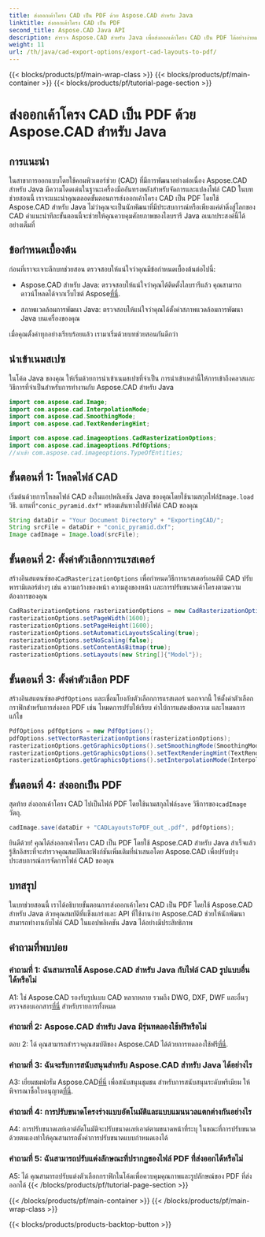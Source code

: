 ```yaml
---
title: ส่งออกเค้าโครง CAD เป็น PDF ด้วย Aspose.CAD สำหรับ Java
linktitle: ส่งออกเค้าโครง CAD เป็น PDF
second_title: Aspose.CAD Java API
description: สำรวจ Aspose.CAD สำหรับ Java เพื่อส่งออกเค้าโครง CAD เป็น PDF ได้อย่างง่ายดาย มีประสิทธิภาพ เชื่อถือได้ และเป็นมิตรกับนักพัฒนา
weight: 11
url: /th/java/cad-export-options/export-cad-layouts-to-pdf/
---
```


{{< blocks/products/pf/main-wrap-class >}}
{{< blocks/products/pf/main-container >}}
{{< blocks/products/pf/tutorial-page-section >}}

# ส่งออกเค้าโครง CAD เป็น PDF ด้วย Aspose.CAD สำหรับ Java

## การแนะนำ

ในสาขาการออกแบบโดยใช้คอมพิวเตอร์ช่วย (CAD) ที่มีการพัฒนาอย่างต่อเนื่อง Aspose.CAD สำหรับ Java มีความโดดเด่นในฐานะเครื่องมืออันทรงพลังสำหรับจัดการและแปลงไฟล์ CAD ในบทช่วยสอนนี้ เราจะแนะนำคุณตลอดขั้นตอนการส่งออกเค้าโครง CAD เป็น PDF โดยใช้ Aspose.CAD สำหรับ Java ไม่ว่าคุณจะเป็นนักพัฒนาที่มีประสบการณ์หรือเพียงแค่ดำดิ่งสู่โลกของ CAD คำแนะนำทีละขั้นตอนนี้จะช่วยให้คุณควบคุมศักยภาพของไลบรารี Java อเนกประสงค์นี้ได้อย่างเต็มที่

## ข้อกำหนดเบื้องต้น

ก่อนที่เราจะเจาะลึกบทช่วยสอน ตรวจสอบให้แน่ใจว่าคุณมีข้อกำหนดเบื้องต้นต่อไปนี้:

-  Aspose.CAD สำหรับ Java: ตรวจสอบให้แน่ใจว่าคุณได้ติดตั้งไลบรารีแล้ว คุณสามารถดาวน์โหลดได้จากเว็บไซต์ Aspose[ที่นี่](https://releases.aspose.com/cad/java/).

- สภาพแวดล้อมการพัฒนา Java: ตรวจสอบให้แน่ใจว่าคุณได้ตั้งค่าสภาพแวดล้อมการพัฒนา Java บนเครื่องของคุณ

เมื่อคุณตั้งค่าทุกอย่างเรียบร้อยแล้ว เรามาเริ่มด้วยบทช่วยสอนกันดีกว่า

## นำเข้าเนมสเปซ

ในโค้ด Java ของคุณ ให้เริ่มด้วยการนำเข้าเนมสเปซที่จำเป็น การนำเข้าเหล่านี้ให้การเข้าถึงคลาสและวิธีการที่จำเป็นสำหรับการทำงานกับ Aspose.CAD สำหรับ Java

```java
import com.aspose.cad.Image;
import com.aspose.cad.InterpolationMode;
import com.aspose.cad.SmoothingMode;
import com.aspose.cad.TextRenderingHint;

import com.aspose.cad.imageoptions.CadRasterizationOptions;
import com.aspose.cad.imageoptions.PdfOptions;
//นำเข้า com.aspose.cad.imageoptions.TypeOfEntities;
```

## ขั้นตอนที่ 1: โหลดไฟล์ CAD

 เริ่มต้นด้วยการโหลดไฟล์ CAD ลงในแอปพลิเคชัน Java ของคุณโดยใช้นามสกุลไฟล์`Image.load` วิธี. แทนที่`"conic_pyramid.dxf"` พร้อมเส้นทางไปยังไฟล์ CAD ของคุณ

```java
String dataDir = "Your Document Directory" + "ExportingCAD/";
String srcFile = dataDir + "conic_pyramid.dxf";
Image cadImage = Image.load(srcFile);
```

## ขั้นตอนที่ 2: ตั้งค่าตัวเลือกการแรสเตอร์

 สร้างอินสแตนซ์ของ`CadRasterizationOptions` เพื่อกำหนดวิธีการแรสเตอร์เอนทิตี CAD ปรับพารามิเตอร์ต่างๆ เช่น ความกว้างของหน้า ความสูงของหน้า และการปรับขนาดเค้าโครงตามความต้องการของคุณ

```java
CadRasterizationOptions rasterizationOptions = new CadRasterizationOptions();
rasterizationOptions.setPageWidth(1600);
rasterizationOptions.setPageHeight(1600);
rasterizationOptions.setAutomaticLayoutsScaling(true);
rasterizationOptions.setNoScaling(false);
rasterizationOptions.setContentAsBitmap(true);
rasterizationOptions.setLayouts(new String[]{"Model"});
```

## ขั้นตอนที่ 3: ตั้งค่าตัวเลือก PDF

 สร้างอินสแตนซ์ของ`PdfOptions` และเชื่อมโยงกับตัวเลือกการแรสเตอร์ นอกจากนี้ ให้ตั้งค่าตัวเลือกกราฟิกสำหรับการส่งออก PDF เช่น โหมดการปรับให้เรียบ คำใบ้การแสดงข้อความ และโหมดการแก้ไข

```java
PdfOptions pdfOptions = new PdfOptions();
pdfOptions.setVectorRasterizationOptions(rasterizationOptions);
rasterizationOptions.getGraphicsOptions().setSmoothingMode(SmoothingMode.HighQuality);
rasterizationOptions.getGraphicsOptions().setTextRenderingHint(TextRenderingHint.AntiAliasGridFit);
rasterizationOptions.getGraphicsOptions().setInterpolationMode(InterpolationMode.HighQualityBicubic);
```

## ขั้นตอนที่ 4: ส่งออกเป็น PDF

 สุดท้าย ส่งออกเค้าโครง CAD ไปเป็นไฟล์ PDF โดยใช้นามสกุลไฟล์`save` วิธีการของ`cadImage` วัตถุ.

```java
cadImage.save(dataDir + "CADLayoutsToPDF_out_.pdf", pdfOptions);
```

ยินดีด้วย! คุณได้ส่งออกเค้าโครง CAD เป็น PDF โดยใช้ Aspose.CAD สำหรับ Java สำเร็จแล้ว รู้สึกอิสระที่จะสำรวจคุณสมบัติและฟังก์ชันเพิ่มเติมที่นำเสนอโดย Aspose.CAD เพื่อปรับปรุงประสบการณ์การจัดการไฟล์ CAD ของคุณ

## บทสรุป

ในบทช่วยสอนนี้ เราได้อธิบายขั้นตอนการส่งออกเค้าโครง CAD เป็น PDF โดยใช้ Aspose.CAD สำหรับ Java ด้วยคุณสมบัติที่แข็งแกร่งและ API ที่ใช้งานง่าย Aspose.CAD ช่วยให้นักพัฒนาสามารถทำงานกับไฟล์ CAD ในแอปพลิเคชัน Java ได้อย่างมีประสิทธิภาพ

## คำถามที่พบบ่อย

### คำถามที่ 1: ฉันสามารถใช้ Aspose.CAD สำหรับ Java กับไฟล์ CAD รูปแบบอื่นได้หรือไม่

 A1: ใช่ Aspose.CAD รองรับรูปแบบ CAD หลากหลาย รวมถึง DWG, DXF, DWF และอื่นๆ ตรวจสอบเอกสาร[ที่นี่](https://reference.aspose.com/cad/java/) สำหรับรายการทั้งหมด

### คำถามที่ 2: Aspose.CAD สำหรับ Java มีรุ่นทดลองใช้ฟรีหรือไม่

 ตอบ 2: ได้ คุณสามารถสำรวจคุณสมบัติของ Aspose.CAD ได้ด้วยการทดลองใช้ฟรี[ที่นี่](https://releases.aspose.com/).

### คำถามที่ 3: ฉันจะรับการสนับสนุนสำหรับ Aspose.CAD สำหรับ Java ได้อย่างไร

 A3: เยี่ยมชมฟอรั่ม Aspose.CAD[ที่นี่](https://forum.aspose.com/c/cad/19) เพื่อสนับสนุนชุมชน สำหรับการสนับสนุนระดับพรีเมียม ให้พิจารณาซื้อใบอนุญาต[ที่นี่](https://purchase.aspose.com/buy).

### คำถามที่ 4: การปรับขนาดโครงร่างแบบอัตโนมัติและแบบแมนนวลแตกต่างกันอย่างไร

A4: การปรับขนาดเลย์เอาต์อัตโนมัติจะปรับขนาดเลย์เอาต์ตามขนาดหน้าที่ระบุ ในขณะที่การปรับขนาดด้วยตนเองทำให้คุณสามารถตั้งค่าการปรับขนาดแบบกำหนดเองได้

### คำถามที่ 5: ฉันสามารถปรับแต่งลักษณะที่ปรากฏของไฟล์ PDF ที่ส่งออกได้หรือไม่

A5: ได้ คุณสามารถปรับแต่งตัวเลือกกราฟิกในโค้ดเพื่อควบคุมคุณภาพและรูปลักษณ์ของ PDF ที่ส่งออกได้
{{< /blocks/products/pf/tutorial-page-section >}}

{{< /blocks/products/pf/main-container >}}
{{< /blocks/products/pf/main-wrap-class >}}

{{< blocks/products/products-backtop-button >}}
